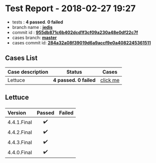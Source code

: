# Test Report - 2018-02-27 19:27

- tests  : **4 passed**. **0 failed**
- branch name : **[jedis](https://github.com/apache/incubator-skywalking/tree/jedis)**
- commit id : **[955db871c6b402dcd1f3cf09a230a48e0df22c7f](https://github.com/apache/incubator-skywalking/commit/955db871c6b402dcd1f3cf09a230a48e0df22c7f)**
- cases branch: **[master](https://github.com/SkywalkingTest/skywalking-autotest-scenarios/tree/master)**
- cases commit id: **[284a32a08f39019d6a9accf9e0a4082245361511](https://github.com/SkywalkingTest/skywalking-autotest-scenarios/commit/284a32a08f39019d6a9accf9e0a4082245361511)**

## Cases List

| Case description | Status | Cases|
|:-----|:-----:|:-----:|
|Lettuce| **4 passed. 0 failed**| [click me](#lettuce) |

## Lettuce

### 
|  Version     | Passed | Failed|
|:------------- |:-------:|:-----:|
| 4.4.1.Final  | :heavy_check_mark:||
| 4.4.2.Final  | :heavy_check_mark:||
| 4.4.3.Final  | :heavy_check_mark:||
| 4.4.0.Final  | :heavy_check_mark:||

